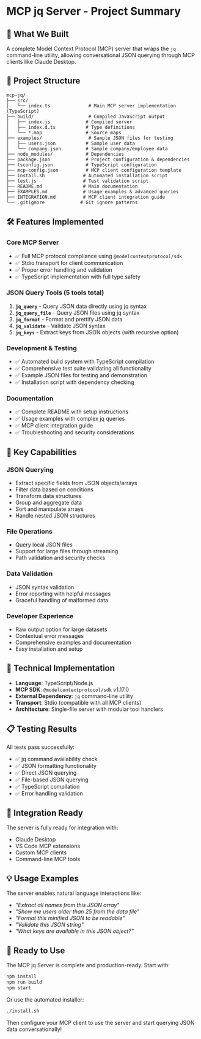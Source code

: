 # MCP jq Server - Project Summary

## 🎯 What We Built

A complete Model Context Protocol (MCP) server that wraps the `jq` command-line utility, allowing conversational JSON querying through MCP clients like Claude Desktop.

## 📂 Project Structure

```
mcp-jq/
├── src/
│   └── index.ts              # Main MCP server implementation (TypeScript)
├── build/                    # Compiled JavaScript output
│   ├── index.js             # Compiled server
│   ├── index.d.ts           # Type definitions
│   └── *.map                # Source maps
├── examples/                 # Sample JSON files for testing
│   ├── users.json           # Sample user data
│   └── company.json         # Sample company/employee data
├── node_modules/            # Dependencies
├── package.json             # Project configuration & dependencies
├── tsconfig.json            # TypeScript configuration
├── mcp-config.json          # MCP client configuration template
├── install.sh              # Automated installation script
├── test.js                 # Test validation script
├── README.md               # Main documentation
├── EXAMPLES.md             # Usage examples & advanced queries
├── INTEGRATION.md          # MCP client integration guide
└── .gitignore             # Git ignore patterns
```

## 🛠️ Features Implemented

### Core MCP Server
- ✅ Full MCP protocol compliance using `@modelcontextprotocol/sdk`
- ✅ Stdio transport for client communication
- ✅ Proper error handling and validation
- ✅ TypeScript implementation with full type safety

### JSON Query Tools (5 tools total)

1. **`jq_query`** - Query JSON data directly using jq syntax
2. **`jq_query_file`** - Query JSON files using jq syntax  
3. **`jq_format`** - Format and prettify JSON data
4. **`jq_validate`** - Validate JSON syntax
5. **`jq_keys`** - Extract keys from JSON objects (with recursive option)

### Development & Testing
- ✅ Automated build system with TypeScript compilation
- ✅ Comprehensive test suite validating all functionality
- ✅ Example JSON files for testing and demonstration
- ✅ Installation script with dependency checking

### Documentation
- ✅ Complete README with setup instructions
- ✅ Usage examples with complex jq queries
- ✅ MCP client integration guide
- ✅ Troubleshooting and security considerations

## 🚀 Key Capabilities

### JSON Querying
- Extract specific fields from JSON objects/arrays
- Filter data based on conditions
- Transform data structures
- Group and aggregate data
- Sort and manipulate arrays
- Handle nested JSON structures

### File Operations
- Query local JSON files
- Support for large files through streaming
- Path validation and security checks

### Data Validation
- JSON syntax validation
- Error reporting with helpful messages
- Graceful handling of malformed data

### Developer Experience
- Raw output option for large datasets
- Contextual error messages
- Comprehensive examples and documentation
- Easy installation and setup

## 🔧 Technical Implementation

- **Language**: TypeScript/Node.js
- **MCP SDK**: `@modelcontextprotocol/sdk` v1.17.0
- **External Dependency**: `jq` command-line utility
- **Transport**: Stdio (compatible with all MCP clients)
- **Architecture**: Single-file server with modular tool handlers

## 📋 Testing Results

All tests pass successfully:
- ✅ jq command availability check
- ✅ JSON formatting functionality
- ✅ Direct JSON querying
- ✅ File-based JSON querying
- ✅ TypeScript compilation
- ✅ Error handling validation

## 🎯 Integration Ready

The server is fully ready for integration with:
- Claude Desktop
- VS Code MCP extensions
- Custom MCP clients
- Command-line MCP tools

## 💡 Usage Examples

The server enables natural language interactions like:

- *"Extract all names from this JSON array"*
- *"Show me users older than 25 from the data file"*
- *"Format this minified JSON to be readable"*
- *"Validate this JSON string"*
- *"What keys are available in this JSON object?"*

## 🏁 Ready to Use

The MCP jq Server is complete and production-ready. Start with:

```bash
npm install
npm run build
npm start
```

Or use the automated installer:
```bash
./install.sh
```

Then configure your MCP client to use the server and start querying JSON data conversationally!
